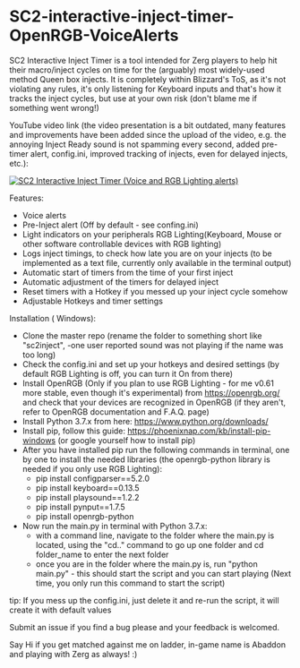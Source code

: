 # SC2-interactive-inject-timer-OpenRGB-VoiceAlerts

SC2 Interactive Inject Timer is a tool intended for Zerg players to help hit their macro/inject cycles on time for the (arguably) most widely-used method Queen box injects.
It is completely within Blizzard's ToS, as it's not violating any rules, it's only listening for Keyboard inputs and that's how it tracks the inject cycles, but use at your own risk (don't blame me if something went wrong!)

YouTube video link (the video presentation is a bit outdated, many features and improvements have been added since the upload of the video, e.g. the annoying Inject Ready sound is not spamming every second, added pre-timer alert, config.ini, improved tracking of injects, even for delayed injects, etc.): 

[![SC2 Interactive Inject Timer (Voice and RGB Lighting alerts)](https://img.youtube.com/vi/wZ9UIYPd81s/0.jpg)](https://www.youtube.com/watch?v=wZ9UIYPd81s "SC2 Interactive Inject Timer (Voice and RGB Lighting alerts)")

Features:
- Voice alerts
- Pre-Inject alert (Off by default - see confing.ini)
- Light indicators on your peripherals RGB Lighting(Keyboard, Mouse or other software controllable devices with RGB lighting)
- Logs inject timings, to check how late you are on your injects (to be implemented as a text file, currently only available in the terminal output)
- Automatic start of timers from the time of your first inject
- Automatic adjustment of the timers for delayed inject
- Reset timers with a Hotkey if you messed up your inject cycle somehow
- Adjustable Hotkeys and timer settings

Installation ( Windows):
- Clone the master repo (rename the folder to something short like "sc2inject", -one user reported sound was not playing if the name was too long)
- Check the config.ini and set up your hotkeys and desired settings (by default RGB Lighting is off, you can turn it On from there)
- Install OpenRGB (Only if you plan to use RGB Lighting - for me v0.61 more stable, even though it's experimental) from https://openrgb.org/ and check that your devices are recognized in OpenRGB (if they aren't, refer to OpenRGB documentation and F.A.Q. page)
- Install Python 3.7.x from here: https://www.python.org/downloads/
- Install pip, follow this guide: https://phoenixnap.com/kb/install-pip-windows (or google yourself how to install pip)
- After you have installed pip run the following commands in terminal, one by one to install the needed libraries (the openrgb-python library is needed if you only use RGB Lighting):
   - pip install configparser==5.2.0
   - pip install keyboard==0.13.5
   - pip install playsound==1.2.2
   - pip install pynput==1.7.5
   - pip install openrgb-python
- Now run the main.py in terminal with Python 3.7.x:
  - with a command line, navigate to the folder where the main.py is located, using the "cd.." command to go up one folder and cd folder_name to enter the next folder
  - once you are in the folder where the main.py is, run "python main.py" - this should start the script and you can start playing (Next time, you only run this command to start the script)

tip: If you mess up the config.ini, just delete it and re-run the script, it will create it with default values

Submit an issue if you find a bug please and your feedback is welcomed. 

Say Hi if you get matched against me on ladder, in-game name is Abaddon and playing with Zerg as always! :) 
